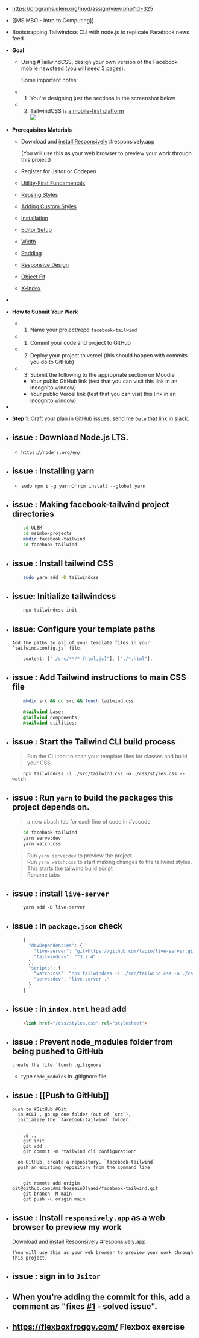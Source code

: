 - https://programs.ulem.org/mod/assign/view.php?id=325  
- [[MSIMBO - Intro to Computing]]  
- Bootstrapping Tailwindcss CLI with node.js to replicate Facebook news feed.  
- **Goal**  
	- Using #TailwindCSS, design your own version of the Facebook mobile newsfeed (you will need 3 pages).  
	    
	  Some important notes:  
	- 1. You're designing just the sections in the screenshot below  
	- 2. TailwindCSS is [a mobile-first platform](https://tailwindcss.com/docs/responsive-design#working-mobile-first)  
	  ![](https://i.imgur.com/iVi8u3z.jpeg)  
- **Prerequisites Materials**  
	- Download and [install Responsively](https://responsively.app/) #responsively.app  
	    
	  (You will use this as your web browser to preview your work through this project)  
	- Register for Jsitor or Codepen  
	- [Utility-First Fundamentals](https://tailwindcss.com/docs/utility-first)  
	- [Reusing Styles](https://tailwindcss.com/docs/reusing-styles)  
	- [Adding Custom Styles](https://tailwindcss.com/docs/adding-custom-styles)  
	- [Installation](https://tailwindcss.com/docs/installation)  
	- [Editor Setup](https://tailwindcss.com/docs/editor-setup)  
	- [Width](https://tailwindcss.com/docs/width)  
	- [Padding](https://tailwindcss.com/docs/padding)  
	- [Responsive Design](https://tailwindcss.com/docs/responsive-design)  
	- [Object Fit](https://tailwindcss.com/docs/object-fit)  
	- [X-Index](https://tailwindcss.com/docs/z-index)  
-  
- **How to Submit Your Work**  
	- 1. Name your project/repo `facebook-tailwind`  
	- 1. Commit your code and project to GitHub  
	- 2. Deploy your project to vercel (this should happen with commits you do to GitHub)  
	- 3. Submit the following to the appropriate section on Moodle  
		- Your public GitHub link (test that you can visit this link in an incognito window)  
		- Your public Vercel link (test that you can visit this link in an incognito window)  
-  
- **Step 1**: Craft your plan in GitHub issues, send me `Dele` that link in slack.  

- issue : Download Node.js LTS.
  -
	- `https://nodejs.org/en/`
  
- issue : Installing yarn
  -
	- `sudo npm i -g yarn` or `npm install --global yarn`
  
- issue : Making facebook-tailwind project directories  
	-  
  ``` bash
      cd ULEM
      cd msimbo-projects
      mkdir facebook-tailwind
      cd facebook-tailwind
  ```
    
- issue : Install tailwind CSS  
	-  
  ``` bash
      sudo yarn add -D tailwindcss
  ```
    
- issue: Initialize tailwindcss  
	-  
  ``` bash
      npx tailwindcss init
  ```
    
- issue: Configure your template paths  
	-  
	  Add the paths to all of your template files in your `tailwind.config.js` file.  
  
  ``` js
      content: ["./src/**/*.{html,js}"], ["./*.html"],
  ```
    
- issue : Add Tailwind instructions to main CSS file  
	-  
  ``` bash
      mkdir src && cd src && touch tailwind.css
  ```
	
  ``` css
      @tailwind base;
      @tailwind components;
      @tailwind utilities;
  ```
    
- issue : Start the Tailwind CLI build process  
  -
	>Run the CLI tool to scan your template files for classes and build your CSS.  
  ``` TW
      npx tailwindcss -i ./src/tailwind.css -o ./css/styles.css --watch
  ```
    
- issue : Run `yarn` to build the packages this project depends on.  
	-  
	>a new #bash tab for each line of code in #vscode
	
  ``` bash
      cd facebook-tailwind
      yarn serve:dev
      yarn watch:css
  ```
   >Run `yarn serve:dev` to preview the project  
   >Run `yarn watch:css` to start making changes to the tailwind styles. This starts the tailwind build script  
   >Rename tabs  
  
- issue : install `live-server`  
	-  
  ``` node
      yarn add -D live-server
  ```
    
- issue : in `package.json` check  
	-  
  ``` js
      {
        "devDependencies": {
          "live-server": "git+https://github.com/tapio/live-server.git#ad22544",
          "tailwindcss": "^3.2.4"
        },
        "scripts": {
          "watch:css": "npx tailwindcss -i ./src/tailwind.css -o ./css/style.css --watch",
          "serve:dev": "live-server ."
        }
      }
  ```
    
- issue : in `index.html` head add  
	-  
  ``` html
      <link href="/css/styles.css" rel="stylesheet">
  ```
    
- issue : Prevent node_modules folder from being pushed to GitHub  
	-  
	  create the file `touch .gitignore`  

	-  
	  type `node_modules` in .gitignore file  

- issue : [[Push to GitHub]]  
  -
	  push to #GitHub #Git  
		in #CLI , go up one folder (out of `src`),  
		initialize the `facebook-tailwind` folder.  
		-  
    ```
        cd ..
        git init
        git add .
        git commit -m "tailwind cli configuration"
    ```
		on GitHub, create a repository. `facebook-tailwind`  
		push an existing repository from the command line  
		-  
    ```
        git remote add origin git@github.com:AmirhosseinOlyaei/facebook-tailwind.git
        git branch -M main
        git push -u origin main
    ```
      
- issue : Install `responsively.app` as a web browser to preview my work
  -
	Download and [install Responsively](https://responsively.app/) #responsively.app  
	    
	  (You will use this as your web browser to preview your work through this project)
  
- issue : sign in to `Jsitor`  
  -

- When you're adding the commit for this, add a comment as "fixes [#1](git@github.com/AmirhosseinOlyaei/facebook-tailwind/issues/1) - solved issue".  
  -
  
- https://flexboxfroggy.com/ Flexbox exercise
  -  
